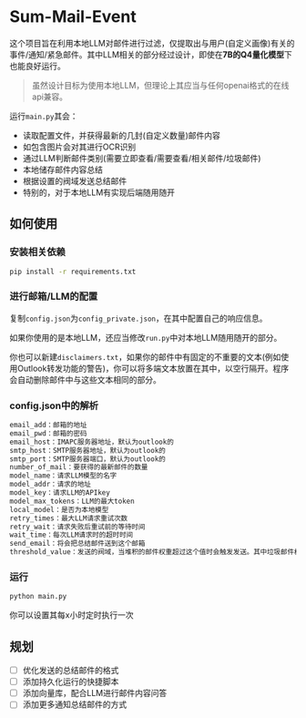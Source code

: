 # Sum-Mail-Event

这个项目旨在利用本地LLM对邮件进行过滤，仅提取出与用户(自定义画像)有关的事件/通知/紧急邮件。其中LLM相关的部分经过设计，即使在**7B的Q4量化模型**下也能良好运行。

> 虽然设计目标为使用本地LLM，但理论上其应当与任何openai格式的在线api兼容。

运行`main.py`其会：

- 读取配置文件，并获得最新的几封(自定义数量)邮件内容
- 如包含图片会对其进行OCR识别
- 通过LLM判断邮件类别(需要立即查看/需要查看/相关邮件/垃圾邮件)
- 本地储存邮件内容总结
- 根据设置的阀域发送总结邮件
- 特别的，对于本地LLM有实现后端随用随开


## 如何使用

### 安装相关依赖

```bash
pip install -r requirements.txt
```

### 进行邮箱/LLM的配置

复制`config.json`为`config_private.json`，在其中配置自己的响应信息。

如果你使用的是本地LLM，还应当修改`run.py`中对本地LLM随用随开的部分。

你也可以新建`disclaimers.txt`，如果你的邮件中有固定的不重要的文本(例如使用Outlook转发功能的警告)，你可以将多端文本放置在其中，以空行隔开。程序会自动删除邮件中与这些文本相同的部分。

### config.json中的解析

```txt
email_add：邮箱的地址
email_pwd：邮箱的密码
email_host：IMAPC服务器地址，默认为outlook的
smtp_host：SMTP服务器地址，默认为outlook的
smtp_port：SMTP服务器端口，默认为outlook的
number_of_mail：要获得的最新邮件的数量
model_name：请求LLM模型的名字
model_addr：请求的地址
model_key：请求LLM的APIkey
model_max_tokens：LLM的最大token
local_model：是否为本地模型
retry_times：最大LLM请求重试次数
retry_wait：请求失败后重试前的等待时间
wait_time：每次LLM请求时的超时时间
send_email：将会把总结邮件送到这个邮箱
threshold_value：发送的阀域，当堆积的邮件权重超过这个值时会触发发送。其中垃圾邮件权重为1，一般邮件权重为2，相关邮件权重为3，紧急邮件权重为100
```

### 运行
```bash
python main.py
```

你可以设置其每x小时定时执行一次

## 规划
- [ ] 优化发送的总结邮件的格式 
- [ ] 添加持久化运行的快捷脚本
- [ ] 添加向量库，配合LLM进行邮件内容问答
- [ ] 添加更多通知总结邮件的方式